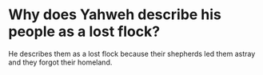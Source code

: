 # Why does Yahweh describe his people as a lost flock?

He describes them as a lost flock because their shepherds led them astray and they forgot their homeland.

